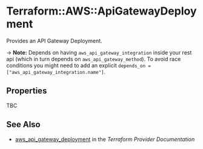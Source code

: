 # Terraform::AWS::ApiGatewayDeployment

Provides an API Gateway Deployment.

-> **Note:** Depends on having `aws_api_gateway_integration` inside your rest api (which in turn depends on `aws_api_gateway_method`). To avoid race conditions
you might need to add an explicit `depends_on = ["aws_api_gateway_integration.name"]`.

## Properties

TBC

## See Also

* [aws_api_gateway_deployment](https://www.terraform.io/docs/providers/aws/r/api_gateway_deployment.html) in the _Terraform Provider Documentation_